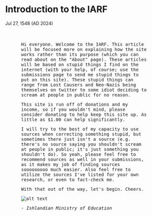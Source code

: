 # Introduction to the IARF

Jul 27, 1548 (AD 2024)


<div style='margin: 50px; font-family: "Papyrus", "Copperplate", monospace;'>
Hi everyone. Welcome to the IARF. This article will be focused more on explaining how the site works rather than its purpose (which you can read about on the "About" page). These articles will be based on stupid things I find on the internet (with your help, of course; use the submissions page to send me stupid things to put on this site). These stupid things can range from Lost Causers and Neo-Nazis being themselves on twitter to some idiot deciding to scream at people in public for no reason. 

This site is run off of donations and my income, so if you wouldn't mind, please consider donating to help keep this site up. As little as $1.00 can help significantly. 

I will try to the best of my capacity to use sources when correcting something stupid, but sometimes there just isn't a source (e.g. there's no source saying you shouldn't scream at people in public; it's just something you shouldn't do). So yeah, please feel free to recommend sources as well in your submissions, as it makes my job of finding sources sooooooooo much easier. Also feel free to utilize the sources I've listed for your own research, or even to fact-check me.

With that out of the way, let's begin. Cheers.

![alt text](/static/articles/intro/Education.png)

*- Ishlandian Ministry of Education*
</div>